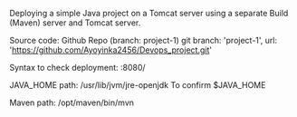 Deploying a simple Java project on a Tomcat server using a separate Build (Maven) server and Tomcat server.

Source code: Github Repo (branch: project-1)
git branch: 'project-1', url: 'https://github.com/Ayoyinka2456/Devops_project.git'

Syntax to check deployment: <public-ip of tomcat>:8080/<name of java-app>

JAVA_HOME path: /usr/lib/jvm/jre-openjdk
To confirm $JAVA_HOME

Maven path: /opt/maven/bin/mvn
